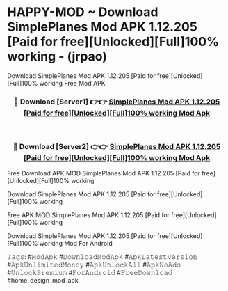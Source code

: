 # HAPPY-MOD ~ Download SimplePlanes Mod APK 1.12.205 [Paid for free][Unlocked][Full]100% working - (jrpao)
Download SimplePlanes Mod APK 1.12.205 [Paid for free][Unlocked][Full]100% working Free Mod APK

<div align="center">
<h3>🔴 Download [Server1] 👉👉 <a href="https://apk-comot.site?title=SimplePlanes_Mod_APK_1.12.205_[Paid_for_free][Unlocked][Full]100%_working">SimplePlanes Mod APK 1.12.205 [Paid for free][Unlocked][Full]100% working Mod Apk</a></h3><br>

<h3>🔴 Download [Server2] 👉👉 <a href="https://apk-comot.site?title=SimplePlanes_Mod_APK_1.12.205_[Paid_for_free][Unlocked][Full]100%_working">SimplePlanes Mod APK 1.12.205 [Paid for free][Unlocked][Full]100% working Mod Apk</a></h3>
</div>


Free Download APK MOD SimplePlanes Mod APK 1.12.205 [Paid for free][Unlocked][Full]100% working

Download SimplePlanes Mod APK 1.12.205 [Paid for free][Unlocked][Full]100% working 

Free APK MOD SimplePlanes Mod APK 1.12.205 [Paid for free][Unlocked][Full]100% working 

Download SimplePlanes Mod APK 1.12.205 [Paid for free][Unlocked][Full]100% working Mod For Android

𝚃𝚊𝚐𝚜: #𝙼𝚘𝚍𝙰𝚙𝚔 #𝙳𝚘𝚠𝚗𝚕𝚘𝚊𝚍𝙼𝚘𝚍𝙰𝚙𝚔 #𝙰𝚙𝚔𝙻𝚊𝚝𝚎𝚜𝚝𝚅𝚎𝚛𝚜𝚒𝚘𝚗 #𝙰𝚙𝚔𝚄𝚗𝚕𝚒𝚖𝚒𝚝𝚎𝚍𝙼𝚘𝚗𝚎𝚢 #𝙰𝚙𝚔𝚄𝚗𝚕𝚘𝚌𝚔𝙰𝚕𝚕 #𝙰𝚙𝚔𝙽𝚘𝙰𝚍𝚜 #𝚄𝚗𝚕𝚘𝚌𝚔𝙿𝚛𝚎𝚖𝚒𝚞𝚖 #𝙵𝚘𝚛𝙰𝚗𝚍𝚛𝚘𝚒𝚍 #𝙵𝚛𝚎𝚎𝙳𝚘𝚠𝚗𝚕𝚘𝚊𝚍 #home_design_mod_apk